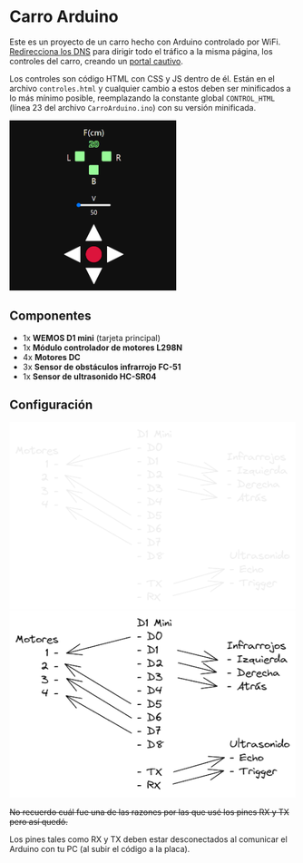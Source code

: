 # Carro Arduino
Este es un proyecto de un carro hecho con Arduino controlado por WiFi. [Redirecciona los DNS](https://en.wikipedia.org/wiki/Captive_portal#Redirect_by_DNS) para dirigir todo el tráfico a la misma página, los controles del carro, creando un [portal cautivo](https://en.wikipedia.org/wiki/Captive_portal).

Los controles son código HTML con CSS y JS dentro de él. Están en el archivo `controles.html` y cualquier cambio a estos deben ser minificados a lo más mínimo posible, reemplazando la constante global `CONTROL_HTML` (línea 23 del archivo `CarroArduino.ino`) con su versión minificada.

<img src="./control.png" height="300">

## Componentes
- 1x **WEMOS D1 mini** (tarjeta principal)
- 1x **Módulo controlador de motores L298N**
- 4x **Motores DC**
- 3x **Sensor de obstáculos infrarrojo FC-51**
- 1x **Sensor de ultrasonido HC-SR04**

## Configuración
![Configuración de pines](./esquemaDark.png#gh-dark-mode-only)
![Configuración de pines](./esquemaLight.png#gh-light-mode-only)

~~No recuerdo cuál fue una de las razones por las que usé los pines RX y TX pero así quedó.~~

Los pines tales como RX y TX deben estar desconectados al comunicar el Arduino con tu PC (al subir el código a la placa).